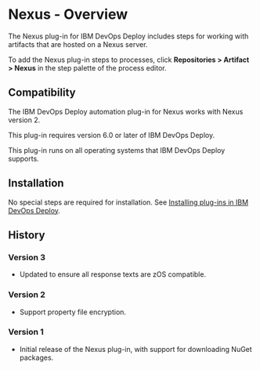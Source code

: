 
# Nexus - Overview

The Nexus plug-in for IBM DevOps Deploy includes steps for working with artifacts that are hosted on a Nexus server.

To add the Nexus plug-in steps to processes, click **Repositories > Artifact > Nexus** in the step palette of the process editor.

## Compatibility

The IBM DevOps Deploy automation plug-in for Nexus works with Nexus version 2.

This plug-in requires version 6.0 or later of IBM DevOps Deploy.

This plug-in runs on all operating systems that IBM DevOps Deploy supports.

## Installation

No special steps are required for installation. See [Installing plug-ins in IBM DevOps Deploy](https://community.ibm.com/community/user/wasdevops/blogs/laurel-dickson-bull1/2022/06/13/install-plugins "Installing plug-ins in IBM DevOps Deploy").

## History

### Version 3

* Updated to ensure all response texts are zOS compatible.

### Version 2

* Support property file encryption.

### Version 1

* Initial release of the Nexus plug-in, with support for downloading NuGet packages.
